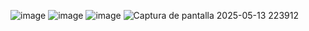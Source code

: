 ![image](https://github.com/user-attachments/assets/02d54753-d48a-44e5-ae1f-a6053c0154a8)
![image](https://github.com/user-attachments/assets/643815ed-1bf8-48d4-92f3-fc69ccd229c6)
![image](https://github.com/user-attachments/assets/567d585c-82cf-4397-9b94-53b380a25a0b)
![Captura de pantalla 2025-05-13 223912](https://github.com/user-attachments/assets/73cb0c37-4588-483a-be37-c312b2f1b8fe)




